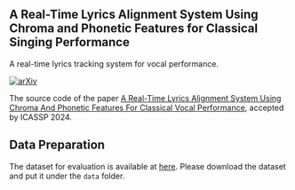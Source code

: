 ## A Real-Time Lyrics Alignment System Using Chroma and Phonetic Features for Classical Singing Performance

A real-time lyrics tracking system for vocal performance.

[![arXiv](https://img.shields.io/badge/arXiv-2401.09200-b31b1b.svg)](https://arxiv.org/abs/2401.09200)

The source code of the paper [A Real-Time Lyrics Alignment System Using Chroma And Phonetic Features For Classical Vocal Performance](https://arxiv.org/abs/2401.09200), accepted by ICASSP 2024.


## Data Preparation
The dataset for evaluation is available at [here](https://github.com/laurenceyoon/winterreise_rt). Please download the dataset and put it under the `data` folder.

